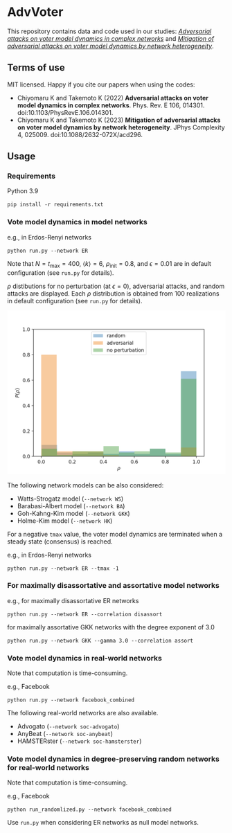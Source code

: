 # AdvVoter
This repository contains data and code used in our studies: *[Adversarial attacks on voter model dynamics in complex networks](https://doi.org/10.1103/PhysRevE.106.014301)* and *[Mitigation of adversarial attacks on voter model dynamics by network heterogeneity](https://doi.org/10.1088/2632-072X/acd296)*.

## Terms of use

MIT licensed. Happy if you cite our papers when using the codes:

* Chiyomaru K and Takemoto K (2022) **Adversarial attacks on voter model dynamics in complex networks**. Phys. Rev. E 106, 014301. doi:10.1103/PhysRevE.106.014301.
* Chiyomaru K and Takemoto K (2023) **Mitigation of adversarial attacks on voter model dynamics by network heterogeneity**. JPhys Complexity 4, 025009. doi:10.1088/2632-072X/acd296.

## Usage
### Requirements
Python 3.9
```
pip install -r requirements.txt
```

### Vote model dynamics in model networks
e.g., in Erdos-Renyi networks
```
python run.py --network ER
```

Note that $N=t_{\max}=400$, $\langle k \rangle = 6$, $\rho_{\mathrm{init}}=0.8$, and $\epsilon=0.01$ are in default configuration (see `run.py` for details).

$\rho$ distibutions for no perturbation (at $\epsilon=0$), adversarial attacks, and random attacks are displayed.
Each $\rho$ distribution is obtained from 100 realizations in default configuration (see `run.py` for details).

![rho_distributions](rho_distribution.png)

The following network models can be also considered:
* Watts-Strogatz model (`--network WS`)
* Barabasi-Albert model (`--network BA`)
* Goh-Kahng-Kim model (`--network GKK`)
* Holme-Kim model (`--network HK`)

For a negative `tmax` value, the voter model dynamics are terminated when a steady state (consensus) is reached.

e.g., in Erdos-Renyi networks
```
python run.py --network ER --tmax -1
```

### For maximally disassortative and assortative model networks
e.g., for maximally disassortative ER networks
```
python run.py --network ER --correlation disassort
```

for maximally assortative GKK networks with the degree exponent of 3.0
```
python run.py --network GKK --gamma 3.0 --correlation assort
```

### Vote model dynamics in real-world networks
Note that computation is time-consuming.

e.g., Facebook
```
python run.py --network facebook_combined
```

The following real-world networks are also available.
* Advogato (`--network soc-advogato`)
* AnyBeat (`--network soc-anybeat`)
* HAMSTERster (`--network soc-hamsterster`)

### Vote model dynamics in degree-preserving random networks for real-world networks
Note that computation is time-consuming.

e.g., Facebook
```
python run_randomlized.py --network facebook_combined
```

Use `run.py` when considering ER networks as null model networks.
